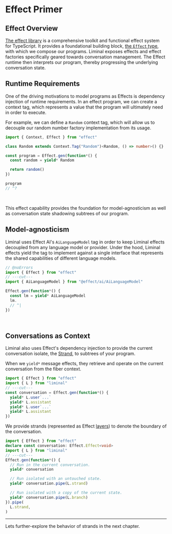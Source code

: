 # Effect Primer <Badge type="warning" text="beta" />

## Effect Overview

[The effect library](https://effect.website) is a comprehensive toolkit and
functional effect system for TypeScript. It provides a foundational building
block,
[the `Effect` type](https://effect.website/docs/getting-started/the-effect-type/),
with which we compose our programs. Liminal exposes effects and effect factories
specifically geared towards conversation management. The Effect runtime then
interprets our program, thereby progressing the underlying conversation state.

## Runtime Requirements

One of the driving motivations to model programs as Effects is dependency
injection of runtime requirements. In an effect program, we can create a context
tag, which represents a value that the program will ultimately need in order to
execute.

For example, we can define a `Random` context tag, which will allow us to
decouple our random number factory implementation from its usage.

```ts twoslash
import { Context, Effect } from "effect"

class Random extends Context.Tag("Random")<Random, () => number>() {}

const program = Effect.gen(function*() {
  const random = yield* Random

  return random()
})

program
// ^?
```

<br />

This effect capability provides the foundation for model-agnosticism as well as
conversation state shadowing subtrees of our program.

## Model-agnosticism

Liminal uses Effect AI's `AiLanguageModel` tag in order to keep Liminal effects
decoupled from any language model or provider. Under the hood, Liminal effects
yield the tag to implement against a single interface that represents the shared
capabilities of different language models.

```ts twoslash
// @noErrors
import { Effect } from "effect"
// ---cut---
import { AiLanguageModel } from "@effect/ai/AiLanguageModel"

Effect.gen(function*() {
  const lm = yield* AiLanguageModel
  lm.
  // ^|
})
```

<br />

## Conversations as Context

Liminal also uses Effect's dependency injection to provide the current
conversation isolate, the [Strand](/strands), to subtrees of your program.

When we `yield*` message effects, they retrieve and operate on the current
conversation from the fiber context.

```ts twoslash
import { Effect } from "effect"
import { L } from "liminal"
// ---cut---
const conversation = Effect.gen(function*() {
  yield* L.user`...`
  yield* L.assistant
  yield* L.user`...`
  yield* L.assistant
})
```

We provide strands (represented as Effect
[layers](https://effect.website/docs/requirements-management/layers/)) to denote
the boundary of the conversation.

```ts twoslash
import { Effect } from "effect"
declare const conversation: Effect.Effect<void>
import { L } from "liminal"
// ---cut---
Effect.gen(function*() {
  // Run in the current conversation.
  yield* conversation

  // Run isolated with an untouched state.
  yield* conversation.pipe(L.strand)

  // Run isolated with a copy of the current state.
  yield* conversation.pipe(L.branch)
}).pipe(
  L.strand,
)
```

---

Lets further-explore the behavior of strands in the next chapter.
